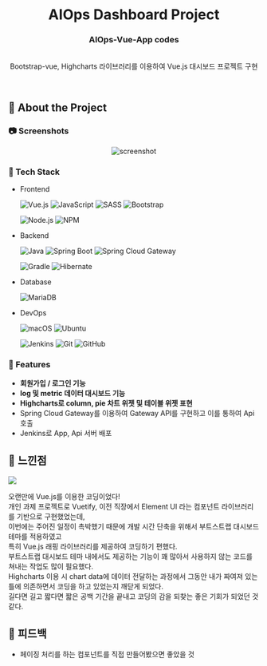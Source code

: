 <div align="center">

  <h1>AIOps Dashboard Project</h1>
  
  <p>
    <h3>
      AIOps-Vue-App codes
    </h3>
    <br/>
    <span>
      Bootstrap-vue, Highcharts 라이브러리를 이용하여 Vue.js 대시보드 프로젝트 구현
    </span>
  </p>
</div>

<br />

<!-- About the Project -->
## :star2: About the Project


<!-- Screenshots -->
### :camera: Screenshots

<div align="center"> 
  <img src="https://placehold.co/600x400?text=Your+Screenshot+here" alt="screenshot" />
</div>


<!-- TechStack -->
### :space_invader: Tech Stack

- Frontend

  ![Vue.js](https://img.shields.io/badge/Vue.js-4FC08D.svg?style=flat-square&logo=vuedotjs&logoColor=white)
  ![JavaScript](https://img.shields.io/badge/Javascript-F7DF1E.svg?style=flat-square&logo=javascript&logoColor=black)
  ![SASS](https://img.shields.io/badge/SASS-hotpink.svg?style=flat-square&logo=SASS&logoColor=white)
  ![Bootstrap](https://img.shields.io/badge/Bootstrap-7952B3?style=flat-square&logo=bootstrap&logoColor=white)
  
  ![Node.js](https://img.shields.io/badge/Node.js-339933?style=flat-square&logo=Node.js&logoColor=white)
  ![NPM](https://img.shields.io/badge/NPM-CB3837.svg?style=flat-square&logo=npm&logoColor=white)
  
- Backend

  ![Java](https://img.shields.io/badge/Java-%23ED8B00.svg?style=flat-square&logo=java&logoColor=white)
  ![Spring Boot](https://img.shields.io/badge/Spring%20Boot-%236DB33F.svg?style=flat-square&logo=springboot&logoColor=white)
  ![Spring Cloud Gateway](https://img.shields.io/badge/Spring%20Cloud%20Gateway-%236DB33F.svg?style=flat-square&logo=spring&logoColor=white)
  
  ![Gradle](https://img.shields.io/badge/Gradle-02303A.svg?style=flat-square&logo=gradle&logoColor=white)
  ![Hibernate](https://img.shields.io/badge/Hibernate-59666C.svg?style=flat-square&logo=hibernate&logoColor=white)

- Database

  ![MariaDB](https://img.shields.io/badge/MariaDB-003545.svg?style=flat-square&logo=mariadb&logoColor=white)

- DevOps

  ![macOS](https://img.shields.io/badge/mac%20OS-000000?style=flat-square&logo=macos&logoColor=white)
  ![Ubuntu](https://img.shields.io/badge/Ubuntu-E95420?style=flat-square&logo=ubuntu&logoColor=white)  
  
  ![Jenkins](https://img.shields.io/badge/Jenkins-D24939?style=flat-square&logo=jenkins&logoColor=white)
  ![Git](https://img.shields.io/badge/Git-F05032?style=flat-square&logo=git&logoColor=white)
  ![GitHub](https://img.shields.io/badge/Git%20Hub-181717?style=flat-square&logo=git&logoColor=white)

<!-- Features -->
### :dart: Features

- **회원가입 / 로그인 기능**
- **log 및 metric 데이터 대시보드 기능**
- **Highcharts로 column, pie 차트 위젯 및 테이블 위젯 표현**
- Spring Cloud Gateway를 이용하여 Gateway API를 구현하고 이를 통하여 Api 호출
- Jenkins로 App, Api 서버 배포

<!-- Contributing -->
## :wave: 느낀점

<a href="https://github.com/Louis3797/awesome-readme-template/graphs/contributors">
  <img src="https://contrib.rocks/image?repo=Louis3797/awesome-readme-template" />
</a>

오랜만에 Vue.js를 이용한 코딩이었다!  
개인 과제 프로젝트로 Vuetify, 이전 직장에서 Element UI 라는 컴포넌트 라이브러리를 기반으로 구현했었는데,  
이번에는 주어진 일정이 촉박했기 때문에 개발 시간 단축을 위해서 부트스트랩 대시보드 테마를 적용하였고  
특히 Vue.js 래핑 라이브러리를 제공하여 코딩하기 편했다.  
부트스트랩 대시보드 테마 내에서도 제공하는 기능이 꽤 많아서 사용하지 않는 코드를 쳐내는 작업도 많이 필요했다.  
Highcharts 이용 시 chart data에 데이터 전달하는 과정에서 그동안 내가 짜여져 있는 틀에 의존하면서 코딩을 하고 있었는지 깨닫게 되었다.  
길다면 길고 짧다면 짧은 공백 기간을 끝내고 코딩의 감을 되찾는 좋은 기회가 되었던 것 같다.

## :scroll: 피드백

- 페이징 처리를 하는 컴포넌트를 직접 만들어봤으면 좋았을 것
